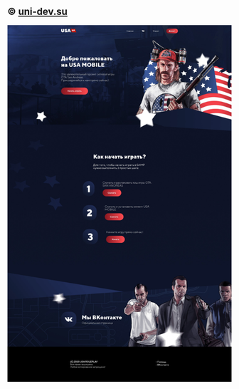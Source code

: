 ## &copy; <a href="https://uni-dev.su">uni-dev.su</a>
![Демострация](https://github.com/development-studio/usa-mobile/blob/master/main.jpg)
